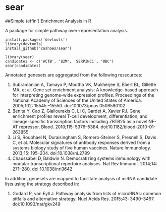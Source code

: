 # sear
##Simple (effin') Enrichment Analysis in R

A package for simple pathway over-representation analysis.

```
install.packages('devtools')
library(devtools)
install_github('cashoes/sear')

library(sear)
candidates <- c('ACTB', 'B2M', 'SERPINC1', 'UBC')
sear(candidates)
```

Annotated genesets are aggregated from the following ressources:

1. Subramanian A, Tamayo P, Mootha VK, Mukherjee S, Ebert BL, Gillette MA, et al. Gene set enrichment analysis: A knowledge-based approach for interpreting genome-wide expression profiles. Proceedings of the National Academy of Sciences of the United States of America. 2005;102: 15545 –15550. doi:10.1073/pnas.0506580102
2. Benita Y, Cao Z, Giallourakis C, Li C, Gardet A, Xavier RJ. Gene enrichment profiles reveal T-cell development, differentiation, and lineage-specific transcription factors including ZBTB25 as a novel NF-AT repressor. Blood. 2010;115: 5376–5384. doi:10.1182/blood-2010-01-263855
3. Li S, Rouphael N, Duraisingham S, Romero-Steiner S, Presnell S, Davis C, et al. Molecular signatures of antibody responses derived from a systems biology study of five human vaccines. Nature Immunology. 2013;15: 195–204. doi:10.1038/ni.2789
4. Chaussabel D, Baldwin N. Democratizing systems immunology with modular transcriptional repertoire analyses. Nat Rev Immunol. 2014;14: 271–280. doi:10.1038/nri3642
  
In addition, genesets are mapped to facilitate analysis of miRNA candidate lists using the strategy described in:

1. Godard P, van Eyll J. Pathway analysis from lists of microRNAs: common pitfalls and alternative strategy. Nucl Acids Res. 2015;43: 3490–3497. doi:10.1093/nar/gkv249
